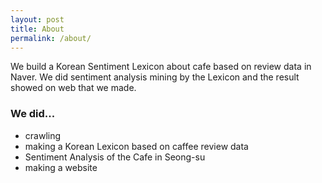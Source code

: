 ```yaml
---
layout: post
title: About
permalink: /about/
---
```



We build a Korean Sentiment Lexicon about cafe based on review data in Naver. We did sentiment analysis mining by the Lexicon and the result showed on web that we made.


### We did...
- crawling
- making a Korean Lexicon based on caffee review data 
- Sentiment Analysis of the Cafe in Seong-su
- making a website